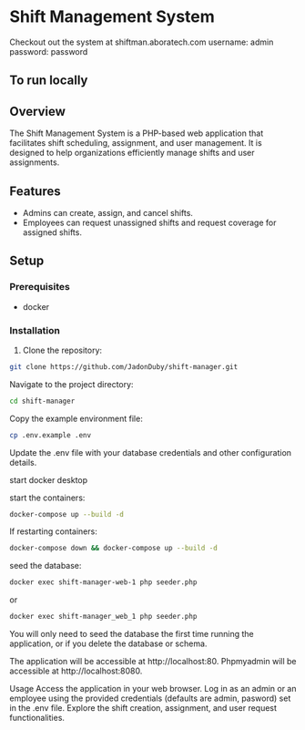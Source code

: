 # Shift Management System

Checkout out the system at shiftman.aboratech.com
username: admin
password: password
## To run locally
## Overview

The Shift Management System is a PHP-based web application that facilitates shift scheduling, assignment, and user management. It is designed to help organizations efficiently manage shifts and user assignments.

## Features

- Admins can create, assign, and cancel shifts.
- Employees can request unassigned shifts and request coverage for assigned shifts.

## Setup

### Prerequisites

- docker

### Installation

1. Clone the repository:

```bash
git clone https://github.com/JadonDuby/shift-manager.git
```
Navigate to the project directory:
```bash
cd shift-manager
```
Copy the example environment file:
```bash
cp .env.example .env
```
Update the .env file with your database credentials and other configuration details.

start docker desktop

start the containers:
```bash
docker-compose up --build -d
```

If restarting containers:
```bash
docker-compose down && docker-compose up --build -d
```

seed the database:
```bash
docker exec shift-manager-web-1 php seeder.php
```
or 
```bash
docker exec shift-manager_web_1 php seeder.php
```
You will only need to seed the database the first time running the application, or if you delete the database or schema.

The application will be accessible at http://localhost:80.
Phpmyadmin will be accessible at http://localhost:8080.

Usage
Access the application in your web browser.
Log in as an admin or an employee using the provided credentials (defaults are admin, pasword) set in the .env file.
Explore the shift creation, assignment, and user request functionalities.
